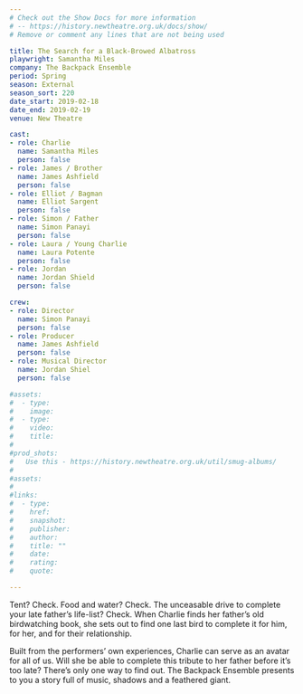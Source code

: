 ```yaml
---
# Check out the Show Docs for more information
# -- https://history.newtheatre.org.uk/docs/show/
# Remove or comment any lines that are not being used

title: The Search for a Black-Browed Albatross
playwright: Samantha Miles
company: The Backpack Ensemble
period: Spring
season: External
season_sort: 220
date_start: 2019-02-18
date_end: 2019-02-19
venue: New Theatre

cast:
- role: Charlie
  name: Samantha Miles
  person: false
- role: James / Brother
  name: James Ashfield
  person: false
- role: Elliot / Bagman
  name: Elliot Sargent
  person: false
- role: Simon / Father
  name: Simon Panayi
  person: false
- role: Laura / Young Charlie
  name: Laura Potente
  person: false
- role: Jordan
  name: Jordan Shield
  person: false

crew:
- role: Director
  name: Simon Panayi
  person: false
- role: Producer
  name: James Ashfield
  person: false
- role: Musical Director
  name: Jordan Shiel
  person: false

#assets:
#  - type:
#    image:
#  - type:
#    video:
#    title:
#
#prod_shots:
#   Use this - https://history.newtheatre.org.uk/util/smug-albums/
#
#assets:
#
#links:
#  - type:
#    href:
#    snapshot:
#    publisher:
#    author:
#    title: ""
#    date:
#    rating:
#    quote:

---
```


Tent? Check. Food and water? Check. The unceasable drive to complete your late father’s life-list? Check. When Charlie finds her father’s old birdwatching book, she sets out to find one last bird to complete it for him, for her, and for their relationship.

Built from the performers’ own experiences, Charlie can serve as an avatar for all of us. Will she be able to complete this tribute to her father before it’s too late? There’s only one way to find out. The Backpack Ensemble presents to you a story full of music, shadows and a feathered giant.
